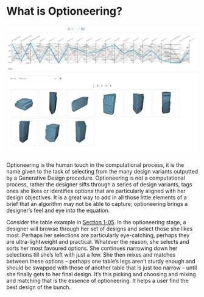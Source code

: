# What is Optioneering?

![alt text](Images/3-01_what-is-optioneering//3-01_optioneering-example.png "Illustration of crossover (http://mnemstudio.org/genetic-algorithms-recombination.htm)")

Optioneering is the human touch in the computational process, it is the name given to the task of selecting from the many design variants outputted by a Generative Design procedure. Optioneering is not a computational process, rather the designer sifts through a series of design variants, tags ones she likes or identifies options that are particularly aligned with her design objectives. It is a great way to add in all those little elements of a brief that an algorithm may not be able to capture; optioneering brings a designer’s feel and eye into the equation. 

Consider the table example in [Section 1-05](#product-design). In the optioneering stage, a designer will browse through her set of designs and select those she likes most. Perhaps her selections are particularly eye-catching, perhaps they are ultra-lightweight and practical. Whatever the reason, she selects and sorts her most favoured options. She continues narrowing down her selections till she’s left with just a few. She then mixes and matches between these options – perhaps one table’s legs aren’t sturdy enough and should be swapped with those of another table that is just too narrow – until she finally gets to her final design. It’s this picking and choosing and mixing and matching that is the essence of optioneering. It helps a user find the best design of the bunch.

